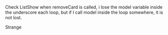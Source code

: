 Check ListShow
when removeCard is called, i lose the model variable inside the underscore each loop,
but if I call model inside the loop somewhere, it is not lost.

Strange 
